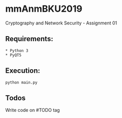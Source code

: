 # mmAnmBKU2019

Cryptography and Network Security - Assignment 01
## Requirements:

	* Python 3
	* PyQT5
## Execution:
```
python main.py
```
## Todos
Write code on #TODO tag
